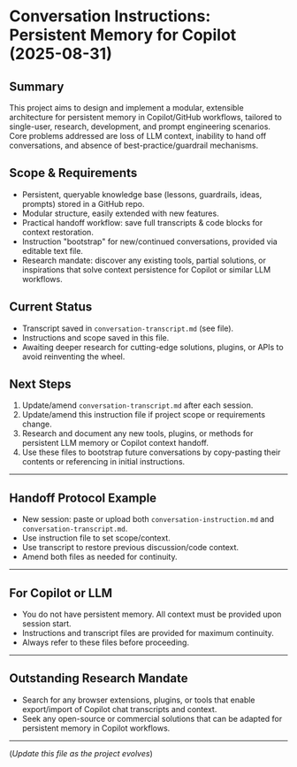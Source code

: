 # Conversation Instructions: Persistent Memory for Copilot (2025-08-31)

## Summary
This project aims to design and implement a modular, extensible architecture for persistent memory in Copilot/GitHub workflows, tailored to single-user, research, development, and prompt engineering scenarios. Core problems addressed are loss of LLM context, inability to hand off conversations, and absence of best-practice/guardrail mechanisms.

## Scope & Requirements
- Persistent, queryable knowledge base (lessons, guardrails, ideas, prompts) stored in a GitHub repo.
- Modular structure, easily extended with new features.
- Practical handoff workflow: save full transcripts & code blocks for context restoration.
- Instruction "bootstrap" for new/continued conversations, provided via editable text file.
- Research mandate: discover any existing tools, partial solutions, or inspirations that solve context persistence for Copilot or similar LLM workflows.

## Current Status
- Transcript saved in `conversation-transcript.md` (see file).
- Instructions and scope saved in this file.
- Awaiting deeper research for cutting-edge solutions, plugins, or APIs to avoid reinventing the wheel.

## Next Steps
1. Update/amend `conversation-transcript.md` after each session.
2. Update/amend this instruction file if project scope or requirements change.
3. Research and document any new tools, plugins, or methods for persistent LLM memory or Copilot context handoff.
4. Use these files to bootstrap future conversations by copy-pasting their contents or referencing in initial instructions.

---

## Handoff Protocol Example
- New session: paste or upload both `conversation-instruction.md` and `conversation-transcript.md`.
- Use instruction file to set scope/context.
- Use transcript to restore previous discussion/code context.
- Amend both files as needed for continuity.

---

## For Copilot or LLM
- You do not have persistent memory. All context must be provided upon session start.
- Instructions and transcript files are provided for maximum continuity.
- Always refer to these files before proceeding.

---

## Outstanding Research Mandate
- Search for any browser extensions, plugins, or tools that enable export/import of Copilot chat transcripts and context.
- Seek any open-source or commercial solutions that can be adapted for persistent memory in Copilot workflows.

---

(*Update this file as the project evolves*)